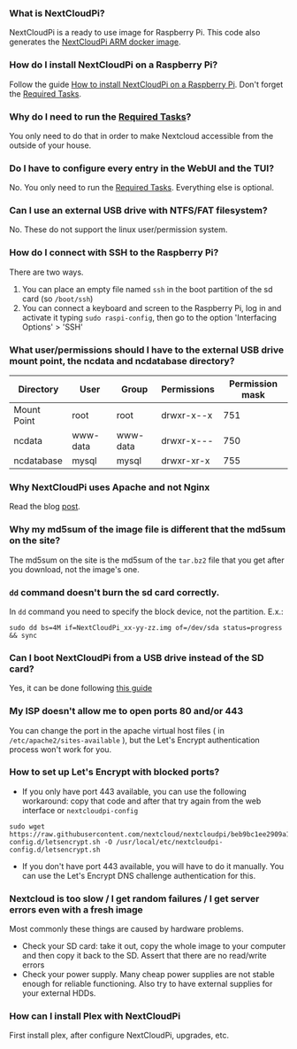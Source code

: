 ### What is NextCloudPi?

NextCloudPi is a ready to use image for Raspberry Pi.
This code also generates the [NextCloudPi ARM docker image](https://hub.docker.com/r/ownyourbits/nextcloudpi/).

### How do I install NextCloudPi on a Raspberry Pi?

Follow the guide [How to install NextCloudPi on a Raspberry Pi](https://github.com/nextcloud/nextcloudpi/wiki/How-to-install-NextCloudPi-on-a-Raspberry-Pi). Don't forget the [Required Tasks](https://github.com/nextcloud/nextcloudpi/wiki/Required-Tasks-for-NextCloudPi).

### Why do I need to run the [Required Tasks](https://github.com/nextcloud/nextcloudpi/wiki/Required-Tasks-for-NextCloudPi)?

You only need to do that in order to make Nextcloud accessible from the outside of your house.

### Do I have to configure every entry in the WebUI and the TUI?

No. You only need to run the [Required Tasks](https://github.com/nextcloud/nextcloudpi/wiki/Required-Tasks-for-NextCloudPi). Everything else is optional.

### Can I use an external USB drive with NTFS/FAT filesystem?

No. These do not support the linux user/permission system.

### How do I connect with SSH to the Raspberry Pi?

There are two ways.

1. You can place an empty file named `ssh` in the boot partition of the sd card (so `/boot/ssh`)
2. You can connect a keyboard and screen to the Raspberry Pi, log in and activate it typing `sudo raspi-config`, then go to the option 'Interfacing Options' > 'SSH'

### What user/permissions should I have to the external USB drive mount point, the ncdata and ncdatabase directory?

| Directory | User | Group | Permissions | Permission mask |
|---|---|---|---|---|
| Mount Point | root | root | drwxr-x--x | 751 |
| ncdata | www-data | www-data | drwxr-x--- | 750 |
| ncdatabase | mysql | mysql | drwxr-xr-x | 755 |

### Why NextCloudPi uses Apache and not Nginx

Read the blog [post](https://ownyourbits.com/2017/06/12/why-nextcloudpi-uses-apache-and-not-nginx/).

### Why my md5sum of the image file is different that the md5sum on the site?

The md5sum on the site is the md5sum of the `tar.bz2` file that you get after you download, not the image's one.

### `dd` command doesn't burn the sd card correctly.

In `dd` command you need to specify the block device, not the partition. E.x.:

```
sudo dd bs=4M if=NextCloudPi_xx-yy-zz.img of=/dev/sda status=progress && sync
```
### Can I boot NextCloudPi from a USB drive instead of the SD card?

Yes, it can be done following [this guide](https://www.raspberrypi.org/documentation/hardware/raspberrypi/bootmodes/msd.md)

### My ISP doesn't allow me to open ports 80 and/or 443

You can change the port in the apache virtual host files ( in `/etc/apache2/sites-available` ), but the Let's Encrypt authentication process won't work for you.

### How to set up Let's Encrypt with blocked ports?

 - If you only have port 443 available, you can use the following workaround: copy that code and after that try again from the web interface or `nextcloudpi-config`

```
sudo wget https://raw.githubusercontent.com/nextcloud/nextcloudpi/beb9bc1ee2909a1ab6bfde7398ddf19a50d02478/etc/nextcloudpi-config.d/letsencrypt.sh -O /usr/local/etc/nextcloudpi-config.d/letsencrypt.sh
```

- If you don't have port 443 available, you will have to do it manually. You can use the Let's Encrypt DNS challenge authentication for this.

### Nextcloud is too slow / I get random failures / I get server errors even with a fresh image

Most commonly these things are caused by hardware problems.

 - Check your SD card: take it out, copy the whole image to your computer and then copy it back to the SD. Assert that there are no read/write errors
 - Check your power supply. Many cheap power supplies are not stable enough for reliable functioning. Also try to have external supplies for your external HDDs.

### How can I install Plex with NextCloudPi

First install plex, after configure NextCloudPi, upgrades, etc.

